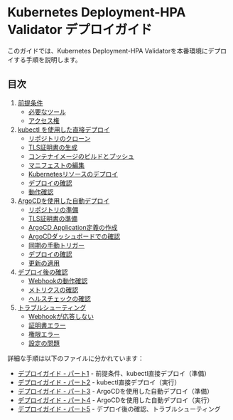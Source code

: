 # Kubernetes Deployment-HPA Validator デプロイガイド

このガイドでは、Kubernetes Deployment-HPA Validatorを本番環境にデプロイする手順を説明します。

## 目次

1. [前提条件](#1-前提条件)
   - [必要なツール](#必要なツール)
   - [アクセス権](#アクセス権)
2. [kubectl を使用した直接デプロイ](#2-kubectl-を使用した直接デプロイ)
   - [リポジトリのクローン](#1-リポジトリのクローン)
   - [TLS証明書の生成](#2-tls証明書の生成)
   - [コンテナイメージのビルドとプッシュ](#3-コンテナイメージのビルドとプッシュ)
   - [マニフェストの編集](#4-マニフェストの編集)
   - [Kubernetesリソースのデプロイ](#5-kubernetesリソースのデプロイ)
   - [デプロイの確認](#6-デプロイの確認)
   - [動作確認](#7-動作確認)
3. [ArgoCDを使用した自動デプロイ](#3-argocdを使用した自動デプロイ)
   - [リポジトリの準備](#1-リポジトリの準備)
   - [TLS証明書の準備](#2-tls証明書の準備)
   - [ArgoCD Application定義の作成](#3-argocd-application定義の作成)
   - [ArgoCDダッシュボードでの確認](#4-argocdダッシュボードでの確認)
   - [同期の手動トリガー](#5-同期の手動トリガー必要な場合)
   - [デプロイの確認](#6-デプロイの確認-1)
   - [更新の適用](#7-更新の適用)
4. [デプロイ後の確認](#4-デプロイ後の確認)
   - [Webhookの動作確認](#1-webhookの動作確認)
   - [メトリクスの確認](#2-メトリクスの確認)
   - [ヘルスチェックの確認](#3-ヘルスチェックの確認)
5. [トラブルシューティング](#5-トラブルシューティング)
   - [Webhookが応答しない](#1-webhookが応答しない)
   - [証明書エラー](#2-証明書エラー)
   - [権限エラー](#3-権限エラー)
   - [設定の問題](#4-設定の問題)

詳細な手順は以下のファイルに分かれています：

- [デプロイガイド - パート1](deployment-guide-part1.md) - 前提条件、kubectl直接デプロイ（準備）
- [デプロイガイド - パート2](deployment-guide-part2.md) - kubectl直接デプロイ（実行）
- [デプロイガイド - パート3](deployment-guide-part3.md) - ArgoCDを使用した自動デプロイ（準備）
- [デプロイガイド - パート4](deployment-guide-part4.md) - ArgoCDを使用した自動デプロイ（実行）
- [デプロイガイド - パート5](deployment-guide-part5.md) - デプロイ後の確認、トラブルシューティング